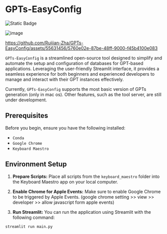 # GPTs-EasyConfig
![Static Badge](https://img.shields.io/badge/license-MIT-blue)

![image](https://github.com/Ruijian-Zha/GPTs-EasyConfig/assets/55631456/c0b6c513-5d8b-456b-83b9-ee877fefb29f)

https://github.com/Ruijian-Zha/GPTs-EasyConfig/assets/55631456/5760e02e-87be-48ff-9000-f45b4100e083


`GPTs-EasyConfig` is a streamlined open-source tool designed to simplify and automate the setup and configuration of databases for GPT-based applications. Leveraging the user-friendly Streamlit interface, it provides a seamless experience for both beginners and experienced developers to manage and interact with their GPT instances effectively.

Currently, `GPTs-EasyConfig` supports the most basic version of GPTs generation (only in mac os). Other features, such as the tool server, are still under development.

## Prerequisites

Before you begin, ensure you have the following installed:
- `Conda`
- `Google Chrome`
- `Keyboard Maestro`

## Environment Setup

1. **Prepare Scripts:**
   Place all scripts from the `keyboard_maestro` folder into the Keyboard Maestro app on your local computer.

2. **Enable Chrome for Apple Events:**
   Make sure to enable Google Chrome to be triggered by Apple Events. (google chrome setting >> view >> developer >> allow javascript form apple events)

3. **Run Streamlit:**
   You can run the application using Streamlit with the following command:

```bash
streamlit run main.py
```
